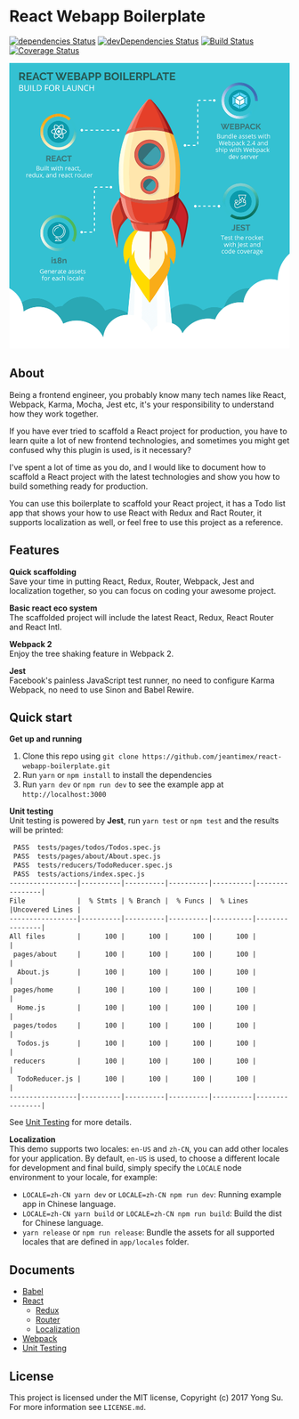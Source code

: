 # React Webapp Boilerplate

[![dependencies Status](https://david-dm.org/jeantimex/react-webapp-boilerplate/status.svg)](https://david-dm.org/jeantimex/react-webapp-boilerplate)
[![devDependencies Status](https://david-dm.org/jeantimex/react-webapp-boilerplate/dev-status.svg)](https://david-dm.org/jeantimex/react-webapp-boilerplate?type=dev)
[![Build Status](https://travis-ci.org/jeantimex/react-webapp-boilerplate.svg?branch=master)](https://travis-ci.org/jeantimex/react-webapp-boilerplate)
[![Coverage Status](https://coveralls.io/repos/github/jeantimex/react-webapp-boilerplate/badge.svg)](https://coveralls.io/github/jeantimex/react-webapp-boilerplate)

![rocket](docs/images/rocket.png)<br />

## About

Being a frontend engineer, you probably know many tech names like React, Webpack, Karma, Mocha, Jest etc, it's your responsibility to understand how they work together.

If you have ever tried to scaffold a React project for production, you have to learn quite a lot of new frontend technologies, and sometimes you might get confused why this plugin is used, is it necessary? 

I've spent a lot of time as you do, and I would like to document how to scaffold a React project with the latest technologies and show you how to build something ready for production.

You can use this boilerplate to scaffold your React project, it has a Todo list app that shows your how to use React with Redux and Ract Router, it supports localization as well, or feel free to use this project as a reference.

## Features

**Quick scaffolding**<br />
Save your time in putting React, Redux, Router, Webpack, Jest and localization together, so you can focus on coding your awesome project.

**Basic react eco system**<br />
The scaffolded project will include the latest React, Redux, React Router and React Intl.

**Webpack 2**<br />
Enjoy the tree shaking feature in Webpack 2.

**Jest**<br />
Facebook's painless JavaScript test runner, no need to configure Karma Webpack, no need to use Sinon and Babel Rewire.

## Quick start

**Get up and running**<br />
1. Clone this repo using `git clone https://github.com/jeantimex/react-webapp-boilerplate.git`
2. Run `yarn` or `npm install` to install the dependencies
3. Run `yarn dev` or `npm run dev` to see the example app at `http://localhost:3000`

**Unit testing**<br />
Unit testing is powered by **Jest**, run `yarn test` or `npm test` and the results will be printed:
```
 PASS  tests/pages/todos/Todos.spec.js
 PASS  tests/pages/about/About.spec.js
 PASS  tests/reducers/TodoReducer.spec.js
 PASS  tests/actions/index.spec.js
-----------------|----------|----------|----------|----------|----------------|
File             |  % Stmts | % Branch |  % Funcs |  % Lines |Uncovered Lines |
-----------------|----------|----------|----------|----------|----------------|
All files        |      100 |      100 |      100 |      100 |                |
 pages/about     |      100 |      100 |      100 |      100 |                |
  About.js       |      100 |      100 |      100 |      100 |                |
 pages/home      |      100 |      100 |      100 |      100 |                |
  Home.js        |      100 |      100 |      100 |      100 |                |
 pages/todos     |      100 |      100 |      100 |      100 |                |
  Todos.js       |      100 |      100 |      100 |      100 |                |
 reducers        |      100 |      100 |      100 |      100 |                |
  TodoReducer.js |      100 |      100 |      100 |      100 |                |
-----------------|----------|----------|----------|----------|----------------|
```
See [Unit Testing](docs/jest.md) for more details.

**Localization**<br />
This demo supports two locales: `en-US` and `zh-CN`, you can add other locales for your application. By default, `en-US` is used, to choose a different locale for development and final build, simply specify the `LOCALE` node environment to your locale, for example:

- `LOCALE=zh-CN yarn dev` or `LOCALE=zh-CN npm run dev`: Running example app in Chinese language.
- `LOCALE=zh-CN yarn build` or `LOCALE=zh-CN npm run build`: Build the dist for Chinese language.
- `yarn release` or `npm run release`: Bundle the assets for all supported locales that are defined in `app/locales` folder.

## Documents

- [Babel](docs/babel.md)
- [React](docs/react.md)
  - [Redux](docs/redux.md)
  - [Router](docs/react-router.md)
  - [Localization](docs/react-intl.md)
- [Webpack](docs/webpack.md)
- [Unit Testing](docs/jest.md)

## License

This project is licensed under the MIT license, Copyright (c) 2017 Yong Su. For more information see `LICENSE.md`.
